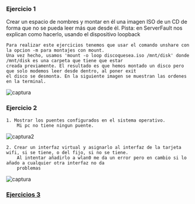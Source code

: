 ### Ejercicio 1

Crear un espacio de nombres y montar en él una imagen ISO de un CD de forma que no se pueda leer más que desde él. Pista: en ServerFault nos explican como hacerlo, usando el dispositivo loopback

	Para realizar este ejercicios tenemos que usar el comando unshare con la opcion -m para montajes con mount.
	Una vez hecho, usamos 'mount -o loop discoquesea.iso /mnt/disk' donde /mnt/disk es una carpeta que tiene que estar 
	creada previamente. El resultado es que hemos montado un disco pero que solo modemos leer desde dentro, al poner exit
	el disco se desmonta. En la siguiente imagen se muestran las ordenes en la terminal.

![captura](https://dl.dropboxusercontent.com/u/17453375/loopMount.png)

### Ejercicio 2

	1. Mostrar los puentes configurados en el sistema operativo.
		Mi pc no tiene ningun puente.

![captura2](https://dl.dropboxusercontent.com/u/17453375/puentesvirtuales.png)

	2. Crear un interfaz virtual y asignarlo al interfaz de la tarjeta wifi, si se tiene, o del fijo, si no se tiene.
		Al intentar añadirlo a wlan0 me da un error pero en cambio si lo añado a cualquier otra interfaz no da
		problemas

![captura](https://dl.dropboxusercontent.com/u/17453375/puenteWlan0.png)


### [Ejercicios 3](https://github.com/torresj/IV-GII-13-14/blob/master/ejerciciosT2-3.md)